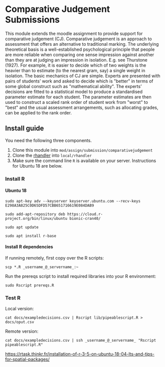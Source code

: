 # Comparative Judgement Submissions

This module extends the moodle assignment to provide support for comparative judgement (CJ).  Comparative judgement is an approach to assessment that offers an alternative to traditional marking. The underlying theoretical basis is a well-established psychological principle that people are more reliable when comparing one sense impression against another than they are at judging an impression in isolation.  E.g. see Thurstone (1927). For example, it is easier to decide which of two weights is the heavier than to estimate (to the nearest gram, say) a single weight in isolation.  The basic mechanics of CJ are simple. Experts are presented with pairs of students’ work and asked to decide which is "better" in terms of some global construct such as "mathematical ability". The experts’ decisions are fitted to a statistical model to produce a standardised parameter estimate for each student. The parameter estimates are then used to construct a scaled rank order of student work from "worst" to "best" and the usual assessment arrangements, such as allocating grades, can be applied to the rank order.

## Install guide

You need the following three components.

1. Clone this module into `mod/assign/submission/comparativejudgement`
2. Clone the [rhandler](https://github.com/andrewhancox/local_rhandler)  into `local/rhandler`
3. Make sure the command line `R` is available on your server.  Instructions for Ubuntu 18 are below.

### Install R 

#### Ubuntu 18

`sudo apt-key adv --keyserver keyserver.ubuntu.com --recv-keys E298A3A825C0D65DFD57CBB651716619E084DAB9`

`sudo add-apt-repository deb https://cloud.r-project.org/bin/linux/ubuntu bionic-cran40/`

`sudo apt update`

`sudo apt install r-base`


#### Install R dependencies

If running remotely, first copy over the R scripts:

`scp *.R _username_@_servername_:~`

Run the prereqs script to install required libraries into your R environment:

`sudo Rscript prereqs.R`

### Test R

Local version:

`cat docs/exampledecisions.csv | Rscript lib/pipeablescript.R > docs/oput.csv`

Remote version:

`cat docs/exampledecisions.csv | ssh _username_@_servername_ "Rscript pipeablescript.R"`



https://rtask.thinkr.fr/installation-of-r-3-5-on-ubuntu-18-04-lts-and-tips-for-spatial-packages/